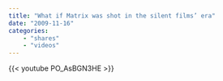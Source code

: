 ```yaml
---
title: "What if Matrix was shot in the silent films’ era"
date: "2009-11-16"
categories:
    - "shares"
    - "videos"
---
```

{{< youtube PO_AsBGN3HE >}}
